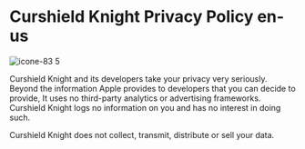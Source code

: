 <h1>Curshield Knight Privacy Policy en-us </h1>

![icone-83 5](https://user-images.githubusercontent.com/57898958/168030471-43f6ebe3-8918-4f00-9e07-0d366b870a0b.png)

Curshield Knight and its developers take your privacy very seriously. Beyond the information Apple provides to developers that you can decide to provide, It uses no third-party analytics or advertising frameworks. Curshield Knight logs no information on you and has no interest in doing such.

Curshield Knight does not collect, transmit, distribute or sell your data.

